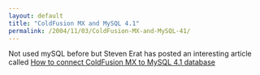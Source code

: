 ```yaml
---
layout: default
title: "ColdFusion MX and MySQL 4.1"
permalink: /2004/11/03/ColdFusion-MX-and-MySQL-41/
---
```


<P>Not used mySQL before but Steven Erat&nbsp;has posted an interesting article called <A class="" href="http://www.talkingtree.com/blog/index.cfm?data=20041103" target=_blank>How to connect ColdFusion MX to MySQL 4.1 database</A></P>